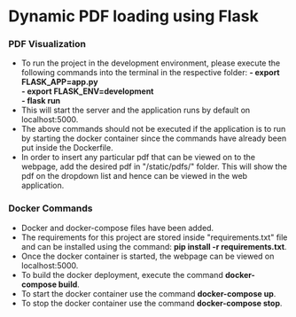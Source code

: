 # Dynamic PDF loading using Flask


### PDF Visualization
- To run the project in the development environment, please execute the following commands into the terminal in the respective folder:
**- export FLASK_APP=app.py** <br />
**- export FLASK_ENV=development** <br />
**- flask run**
- This will start the server and the application runs by default on localhost:5000.
- The above commands should not be executed if the application is to run by starting the docker container since the commands have already been put inside the Dockerfile.
- In order to insert any particular pdf that can be viewed on to the webpage, add the desired pdf in "/static/pdfs/" folder. This will show the pdf on the dropdown list and hence can be viewed in the web application.

### Docker Commands
- Docker and docker-compose files have been added.
- The requirements for this project are stored inside "requirements.txt" file and can be installed using the command: **pip install -r requirements.txt**.
- Once the docker container is started, the webpage can be viewed on localhost:5000.
- To build the docker deployment, execute the command **docker-compose build**.
- To start the docker container use the command **docker-compose up**.
- To stop the docker container use the command **docker-compose stop**.
